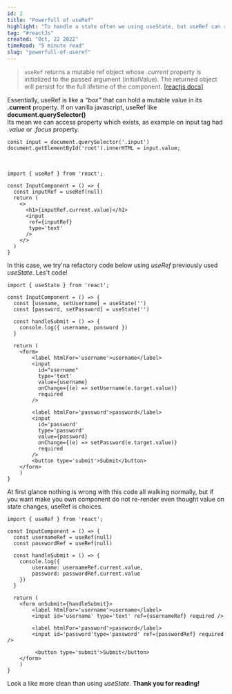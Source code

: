 ```yaml
---
id: 2
title: "Powerfull of useRef"
highlight: "To handle a state often we using useState, but useRef can replace it!"
tag: "#reactJs"
created: "Oct, 22 2022"
timeRead: "5 minute read"
slug: "powerfull-of-useref"
---
```


> `useRef` returns a mutable ref object whose _.current_ property is initialized to the passed argument (initialValue). The returned object will persist for the full lifetime of the component. [[reactjs docs]](https://reactjs.org/docs/hooks-reference.html#useref)

Essentially, useRef is like a _“box”_ that can hold a mutable value in its **.current** property.
If on vanilla javascript, useRef like **document.querySelector()**
<br />
Its mean we can access property which exists, as example on input tag had _.value_ or _.focus_ property.

```js:Vanilla
const input = document.querySelector('.input')
document.getElementById('root').innerHTML = input.value;
```

<br/>

```jsx:React
import { useRef } from 'react';

const InputComponent = () => {
  const inputRef = useRef(null)
  return (
    <>
      <h1>{inputRef.current.value}</h1>
      <input
       ref={inputRef}
       type='text'
      />
    </>
  )
}
```

In this case, we try'na refactory code below using _useRef_ previously used _useState_. Les't code!
<br/>

```jsx:JSX
import { useState } from 'react';

const InputComponent = () => {
  const [usename, setUsername] = useState('')
  const [password, setPassword] = useState('')

  const handleSubmit = () => {
    console.log({ username, password })
  }

  return (
    <form>
        <label htmlFor='username'>username</label>
        <input
          id="username"
          type='text'
          value={username}
          onChange={(e) => setUsername(e.target.value)}
          required
        />

        <label htmlFor='password'>password</label>
        <input
          id='password'
          type='password'
          value={password}
          onChange={(e) => setPassword(e.target.value)}
          required
        />
        <button type='submit'>Submit</button>
    </form>
    )
}
```

At first glance nothing is wrong with this code all walking normally, but if you want make you own component do not re-render even thought value on state changes, useRef is choices.

```jsx:JSX
import { useRef } from 'react';

const InputComponent = () => {
  const usernameRef = useRef(null)
  const passwordRef = useRef(null)

  const handleSubmit = () => {
    console.log({
        username: usernameRef.current.value,
        password: passwordRef.current.value
    })
  }

  return (
    <form onSubmit={handleSubmit}>
        <label htmlFor='username'>username</label>
        <input id='username' type='text' ref={usernameRef} required />

        <label htmlFor='password'>password</label>
        <input id='password'type='password' ref={passwordRef} required />

         <button type='submit'>Submit</button>
    </form>
    )
}
```

Look a like more clean than using _useState_. **Thank you for reading!**
